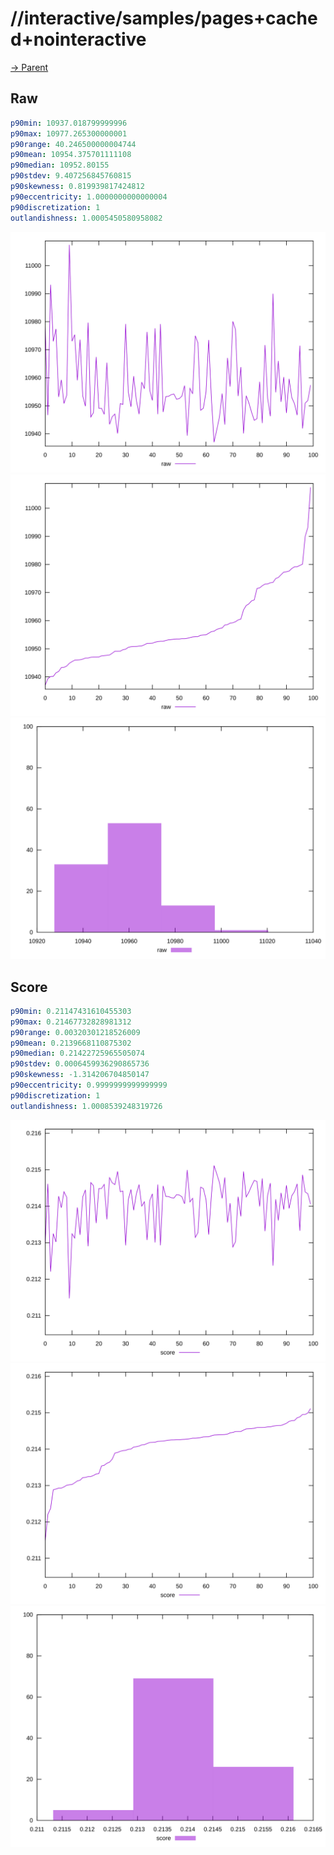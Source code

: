 
# //interactive/samples/pages+cached+nointeractive

[→ Parent](../..)


## Raw


```yaml
p90min: 10937.018799999996
p90max: 10977.265300000001
p90range: 40.246500000004744
p90mean: 10954.375701111108
p90median: 10952.80155
p90stdev: 9.407256845760815
p90skewness: 0.819939817424812
p90eccentricity: 1.0000000000000004
p90discretization: 1
outlandishness: 1.0005450580958082

```

![PLOT: raw-values](./raw/values.svg)![PLOT: raw-sorted](./raw/sorted.svg)![PLOT: raw-histogram](./raw/histogram.svg)
## Score


```yaml
p90min: 0.21147431610455303
p90max: 0.21467732828981312
p90range: 0.00320301218526009
p90mean: 0.2139668110875302
p90median: 0.21422725965505074
p90stdev: 0.0006459936290865736
p90skewness: -1.314206704850147
p90eccentricity: 0.9999999999999999
p90discretization: 1
outlandishness: 1.0008539248319726

```

![PLOT: score-values](./score/values.svg)![PLOT: score-sorted](./score/sorted.svg)![PLOT: score-histogram](./score/histogram.svg)